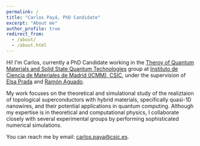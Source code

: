 ```yaml
---
permalink: /
title: "Carlos Payá, PhD Candidate"
excerpt: "About me"
author_profile: true
redirect_from: 
  - /about/
  - /about.html
---
```


Hi! I'm Carlos, currently a PhD Candidate working in the [Theroy of Quantum Materials and Solid State Quantum Technologies](https://wp.icmm.csic.es/tqe/) group at [Instituto de Ciencia de Materiales de Madrid (ICMM), CSIC](https://www.icmm.csic.es/), under the supervision of [Elsa Prada](https://elsaprada.github.io/) and [Ramón Aguado](https://wp.icmm.csic.es/tqe/people/ramon-aguado/).

My work focuses on the theoretical and simulational study of the realiztaion of topological superconductors with hybrid materials, specifically quasi-1D nanowires, and their potential applications in quantum computing.
Although my expertise is in theoretical and computational physics, I collaborate closely with several experimental groups by performing sophisticated numerical simulations.

You can reach me by email: [carlos.paya@csic.es](mailto:carlos.paya@csic.es).
